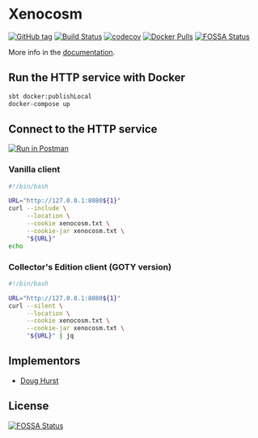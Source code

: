 # Xenocosm

[![GitHub tag](https://img.shields.io/github/tag/robotsnowfall/xenocosm.svg)](https://github.com/robotsnowfall/xenocosm/tags)
[![Build Status](https://travis-ci.org/robotsnowfall/xenocosm.svg?branch=master)](https://travis-ci.org/robotsnowfall/xenocosm)
[![codecov](https://codecov.io/gh/robotsnowfall/xenocosm/branch/master/graph/badge.svg)](https://codecov.io/gh/robotsnowfall/xenocosm)
[![Docker Pulls](https://img.shields.io/docker/pulls/robotsnowfall/xenocosm-http.svg)](https://hub.docker.com/r/robotsnowfall/xenocosm-http)
[![FOSSA Status](https://app.fossa.io/api/projects/git%2Bgithub.com%2Frobotsnowfall%2Fxenocosm.svg?type=shield)](https://app.fossa.io/projects/git%2Bgithub.com%2Frobotsnowfall%2Fxenocosm?ref=badge_shield)

More info in the [documentation](https://robotsnowfall.github.io/xenocosm/).

## Run the HTTP service with Docker

```bash
sbt docker:publishLocal
docker-compose up
```

## Connect to the HTTP service

[![Run in Postman](https://run.pstmn.io/button.svg)](https://app.getpostman.com/run-collection/13b9b46acd596d72d7cd)

### Vanilla client

```bash
#!/bin/bash

URL="http://127.0.0.1:8080${1}"
curl --include \
     --location \
     --cookie xenocosm.txt \
     --cookie-jar xenocosm.txt \
     "${URL}"
echo
```

### Collector's Edition client (GOTY version)

```bash
#!/bin/bash

URL="http://127.0.0.1:8080${1}"
curl --silent \
     --location \
     --cookie xenocosm.txt \
     --cookie-jar xenocosm.txt \
     "${URL}" | jq
```

## Implementors

* [Doug Hurst](https://github.com/robotsnowfall)


## License
[![FOSSA Status](https://app.fossa.io/api/projects/git%2Bgithub.com%2Frobotsnowfall%2Fxenocosm.svg?type=large)](https://app.fossa.io/projects/git%2Bgithub.com%2Frobotsnowfall%2Fxenocosm?ref=badge_large)